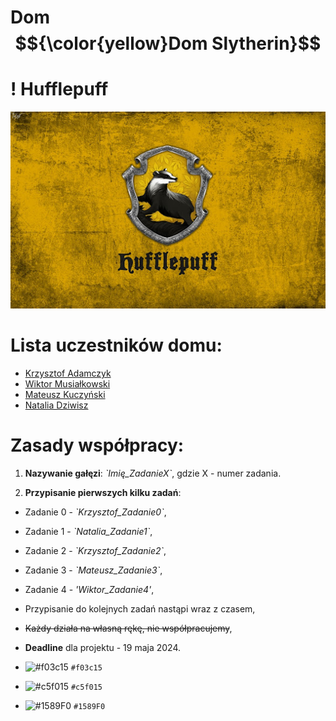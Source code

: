 
# Dom $${\color{yellow}Dom Slytherin}$$	

# ! Hufflepuff


![logo](imgs/HP.jpg)

# Lista uczestników domu:
- [Krzysztof Adamczyk](https://github.com/krzychpoznan)
- [Wiktor Musiałkowski](https://github.com/WiktorM22)
- [Mateusz Kuczyński](https://github.com/MateuszKuczynskiAnalytics)
- [Natalia Dziwisz](https://github.com/Nalk4)

# Zasady współpracy:
1. **Nazywanie gałęzi**: _\`Imię_ZadanieX\`_, gdzie X - numer zadania.

2. **Przypisanie pierwszych kilku zadań**:
- Zadanie 0 - _\`Krzysztof_Zadanie0\`_,
- Zadanie 1 - _\`Natalia_Zadanie1\`_,
- Zadanie 2 - _\`Krzysztof_Zadanie2\`_,
- Zadanie 3 - _\`Mateusz_Zadanie3\`_,
- Zadanie 4 - _\'Wiktor_Zadanie4\'_,
- Przypisanie do kolejnych zadań nastąpi wraz z czasem,
- ~~Każdy działa na własną rękę, nie współpracujemy~~,
- **Deadline** dla projektu - 19 maja 2024.




- ![#f03c15](https://via.placeholder.com/15/f03c15/000000?text=+) `#f03c15`
- ![#c5f015](https://via.placeholder.com/15/c5f015/000000?text=+) `#c5f015`
- ![#1589F0](https://via.placeholder.com/15/1589F0/000000?text=+) `#1589F0`